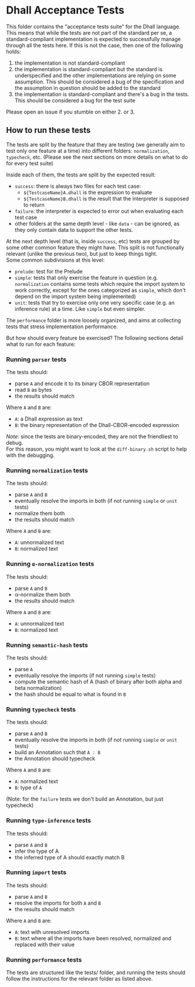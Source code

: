 # Dhall Acceptance Tests

This folder contains the "acceptance tests suite" for the Dhall language.  
This means that while the tests are not part of the standard per se, a
standard-compliant implementation is expected to successfully manage through all
the tests here.
If this is not the case, then one of the following holds:

1. the implementation is not standard-compliant
2. the implementation is standard-compliant but the standard is underspecified
   and the other implementations are relying on some assumption. This should be
   considered a bug of the specification and the assumption in question should
   be added to the standard
3. the implementation is standard-compliant and there's a bug in the tests. This
   should be considered a bug for the test suite

Please open an issue if you stumble on either 2. or 3.

## How to run these tests

The tests are split by the feature that they are testing (we generally aim to
test only one feature at a time) into different folders: `normalization`,
`typecheck`, etc.
(Please see the next sections on more details on what to do for every test
suite)

Inside each of them, the tests are split by the expected result:
- `success`: there is always two files for each test case:
  - `${TestcaseName}A.dhall` is the expression to evaluate
  - `${TestcaseName}B.dhall` is the result that the interpreter is supposed to
    return
- `failure`: the interpreter is expected to error out when evaluating each test
  case
- other folders at the same depth level - like `data` - can be ignored, as they
  only contain data to support the other tests.

At the next depth level (that is, inside `success`, etc) tests are grouped by
some other common feature they might have. This split is not functionally
relevant (unlike the previous two), but just to keep things tight.  
Some common subdivisions at this level:
- `prelude`: test for the Prelude
- `simple`: tests that only exercise the feature in question (e.g.
  `normalization` contains some tests which require the import system to work
  correctly, except for the ones categorized as `simple`, which don't depend on
  the import system being implemented)
- `unit`: tests that try to exercise only one very specific case (e.g. an
  inference rule) at a time. Like `simple` but even simpler.

The `performance` folder is more loosely organized, and aims at collecting tests
that stress implementation performance.

But how should every feature be exercised? The following sections detail what to
run for each feature:

### Running `parser` tests

The tests should:
- parse `A` and encode it to its binary CBOR representation
- read `B` as bytes
- the results should match

Where `A` and `B` are:
- `A`: a Dhall expression as text
- `B`: the binary representation of the Dhall-CBOR-encoded expression

*Note*: since the tests are binary-encoded, they are not the friendliest to debug.  
For this reason, you might want to look at the `diff-binary.sh` script to help
with the debugging.

### Running `normalization` tests

The tests should:
- parse `A` and `B`
- eventually resolve the imports in both (if not running `simple` or `unit` tests)
- normalize them both
- the results should match

Where `A` and `B` are:
- `A`: unnormalized text
- `B`: normalized text

### Running `α-normalization` tests

The tests should:
- parse `A` and `B`
- α-normalize them both
- the results should match

Where `A` and `B` are:
- `A`: unnormalized text
- `B`: normalized text

### Running `semantic-hash` tests

The tests should:
- parse `A`
- eventually resolve the imports (if not running `simple` tests)
- compute the semantic hash of A (hash of binary after both alpha and beta normalization)
- the hash should be equal to what is found in `B`

### Running `typecheck` tests

The tests should:
- parse `A` and `B`
- eventually resolve the imports in both (if not running `simple` or `unit` tests)
- build an Annotation such that `A : B`
- the Annotation should typecheck

Where `A` and `B` are:
- `A`: normalized text
- `B`: type of `A`

(Note: for the `failure` tests we don't build an Annotation, but just typecheck)

### Running `type-inference` tests

The tests should:
- parse `A` and `B`
- infer the type of A
- the inferred type of A should exactly match B

### Running `import` tests

The tests should:
- parse `A` and `B`
- resolve the imports for both `A` and `B`
- the results should match

Where `A` and `B` are:
- `A`: text with unresolved imports
- `B`: text where all the imports have been resolved, normalized and replaced with their value

### Running `performance` tests

The tests are structured like the tests/ folder, and running the tests should
follow the instructions for the relevant folder as listed above.
